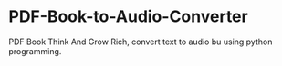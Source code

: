 # PDF-Book-to-Audio-Converter
PDF Book Think And Grow Rich, convert text to audio bu using python programming.
